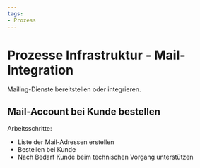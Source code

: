 ```yaml
---
tags:
- Prozess
---
```

# Prozesse Infrastruktur - Mail-Integration
Mailing-Dienste bereitstellen oder integrieren.

## Mail-Account bei Kunde bestellen

Arbeitsschritte:
* Liste der Mail-Adressen erstellen
* Bestellen bei Kunde
* Nach Bedarf Kunde beim technischen Vorgang unterstützen
